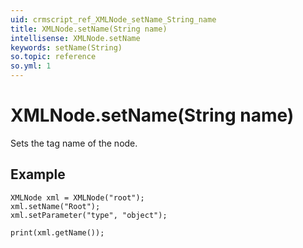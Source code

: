 ```yaml
---
uid: crmscript_ref_XMLNode_setName_String_name
title: XMLNode.setName(String name)
intellisense: XMLNode.setName
keywords: setName(String)
so.topic: reference
so.yml: 1
---
```


# XMLNode.setName(String name)

Sets the tag name of the node.

## Example

```crmscript
XMLNode xml = XMLNode("root");
xml.setName("Root");
xml.setParameter("type", "object");

print(xml.getName());
```
